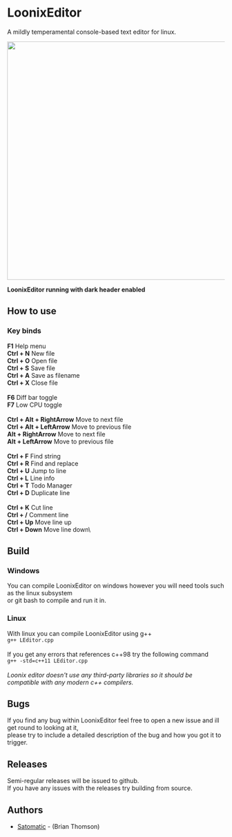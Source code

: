 # LoonixEditor
A mildly temperamental console-based text editor for linux.

<img src="https://i.imgur.com/HP8RcEW.png" width="552px">

**LoonixEditor running with dark header enabled**

## How to use
### Key binds
**F1** Help menu\
**Ctrl + N** New file\
**Ctrl + O** Open file\
**Ctrl + S** Save file\
**Ctrl + A** Save as filename\
**Ctrl + X** Close file\
\
**F6** Diff bar toggle\
**F7** Low CPU toggle\
\
**Ctrl + Alt + RightArrow** Move to next file\
**Ctrl + Alt + LeftArrow** Move to previous file\
**Alt + RightArrow** Move to next file\
**Alt + LeftArrow** Move to previous file\
\
**Ctrl + F** Find string\
**Ctrl + R** Find and replace\
**Ctrl + U** Jump to line\
**Ctrl + L** Line info\
**Ctrl + T** Todo Manager\
**Ctrl + D** Duplicate line\
\
**Ctrl + K** Cut line\
**Ctrl + /** Comment line\
**Ctrl + Up** Move line up\
**Ctrl + Down** Move line down\

## Build
### Windows
You can compile LoonixEditor on windows however you will need tools such as the linux subsystem\
or git bash to compile and run it in.

### Linux
With linux you can compile LoonixEditor using g++\
<code>g++ LEditor.cpp</code>
\
\
If you get any errors that references c++98 try the following command\
<code>g++ -std=c++11 LEditor.cpp</code>
\
\
*Loonix editor doesn't use any third-party libraries so it should be compatible with any modern c++ compilers.*

## Bugs
If you find any bug within LoonixEditor feel free to open a new issue and ill get round to looking at it,\
please try to include a detailed description of the bug and how you got it to trigger.

## Releases
Semi-regular releases will be issued to github.\
If you have any issues with the releases try building from source.

## Authors

* [Satomatic](http://www.github.com/Satomatic) - (Brian Thomson)
